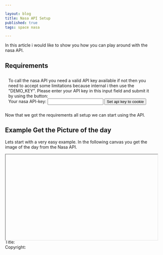 ```yaml
---

layout: blog
title: Nasa API Setup
published: true
tags: space nasa

---
```



In this article i would like to show you how you can play around with the nasa API.

## Requirements

<div>
    <style>
    .nasaform{
        border: solid white 1px;
        padding: 10px;
    }
    </style>
    <script>
    function setAPItoCookie(e) {
        let form = new FormData(e.target);
        let apikey = form.get("apikey");
        console.log(apikey)
    }
    </script>
    <form class="nasaform" onsubmit="setAPItoCookie(event)">
    <div>
    To call the nasa API you need a valid API key available if not then you need to accept some limitations because internal i then use the "DEMO_KEY".
    Please enter your API key in this input field and submit it by using the button:
    </div>
        <label for="apikey">Your nasa API-key:</label>
        <input type="text" id="apikey" name="apikey">
        <input type="submit" value="Set api key to cookie">
    </form>
</div>

Now that we got the requirements all setup we can start using the API.

## Example Get the Picture of the day

Lets start with a very easy example.
In the following canvas you get the image of the day from the Nasa API.


<div>
    <img id="picoftheday" style="width: 100%; height=auto;">
    <div id="videooftheday-container" style="position: relative;padding-bottom: 56.25%; /* 16:9 */height: 0;" >
        <iframe id="videooftheday" style="position: absolute;top: 0;left: 0;width: 100%;height: 100%;"></iframe>
    </div>
    <div>
        <div>Title: <span id="picoftheday_title"></span></div>
        <div>Copyright: <span id="picoftheday_copyright"></span></div>
    </div>
    <script>
    (async () => {
        let response = await fetch('https://api.nasa.gov/planetary/apod?api_key=DEMO_KEY');
        let res_parsed = await response.json();

        switch (res_parsed.media_type) {
            case "image":
                document.getElementById("picoftheday").src=res_parsed.hdurl;
                document.getElementById("videooftheday-container").style.display="none";
                document.getElementById("picoftheday").style.display="";
                break;
            case "video":
                document.getElementById("videooftheday").src=res_parsed.url;
                document.getElementById("picoftheday").style.display="none";
                document.getElementById("videooftheday-container").style.display="";
                break;
            default:
                console.log("Error loading maybe to many requests")
        }

        //set some metadata about the image
        document.getElementById('picoftheday_title').innerText = res_parsed.title
        if(res_parsed.copyright != undefined) {
            document.getElementById('picoftheday_copyright').innerText = res_parsed.copyright
        } else {
            document.getElementById('picoftheday_copyright').innerText = "none"
        }
    })();
    </script>
</div>


## Programmatically access

If you set your API key to the cookie you can make ca ~1000 Requests per hour and per IP.
If you did not set the key I internally use the 'DEMO_KEY' which can call the API 30 times
per hour per IP.

```javascript
let response = await fetch('https://api.nasa.gov/planetary/apod?api_key=DEMO_KEY');
//parse the response
let res_parsed = await response.json();
```

This code snippet fetches a JSON object from NASA's API. Depending on the media_type which
can be found inside this JSON object you either get a picture or a video.

```javascript
switch (res_parsed.media_type) {
  case "image":
  case "video":
}
```
You can switch-case this so you can handle the image in a different way than the video.
All in all if you came to this point you get a positive response from the API so everything that I will show now is completely optional.

```javascript
document.getElementById('picoftheday_title').innerText = res_parsed.title
if(res_parsed.copyright != undefined) {
    document.getElementById('picoftheday_copyright').innerText = res_parsed.copyright
} else {
    document.getElementById('picoftheday_copyright').innerText = "none"
}
```
Independently of the media_type you get a 'title' entry in the JSON. Plus if the media
has a copyright you get an entry for this as well.

## Query Parameters
### 'api_key'-Parameter

The api_key is the most important parameter of them all:) if you don't set it you will get
no valid response from the API. Like mentioned above you can generate it [here](https://api.nasa.gov/)

#### Example
```javascript
let response = await fetch('https://api.nasa.gov/planetary/apod?api_key=DEMO_KEY');
```

### 'data'-Parameter

If you want a specific 'picture of the day' you can get this as well. You just need to
add a query parameter to your request and the API will give you the image/video of this day.

#### Example
```javascript
let response = await fetch('https://api.nasa.gov/planetary/apod?api_key=DEMO_KEY&date=2021-01-01');
```

### 'count'-Parameter

If you want to get a random selection of images of the day than you can add the count
parameter to you request and you get a selection of images. The parameter is called
count because the selection has *count* elements.

#### Example
```javascript
let response = await fetch('https://api.nasa.gov/planetary/apod?api_key=DEMO_KEY&count=5');
```


### Other Parameters

The parameter above are just the three in my opinion most interesting once but there are more:)
you can find the others [here](https://api.nasa.gov/#apod).

---
**Fun Fact**

I dont know if this is documented somewhere but if you want to scroll down on the
api.nasa.gov page you can add for example an *#apod* anchor to the route and a
script will try to scroll down 1/2 second after you open the page.
I found this by reading the source code:) and think this is very handy.

---
